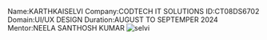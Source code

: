 Name:KARTHKAISELVI 
Company:CODTECH IT SOLUTIONS 
ID:CT08DS6702 
Domain:UI/UX DESIGN 
Duration:AUGUST TO SEPTEMPER 2024 
Mentor:NEELA SANTHOSH KUMAR
![selvi](https://github.com/user-attachments/assets/4182b657-e840-47c8-8a18-4f29b9b84777)
